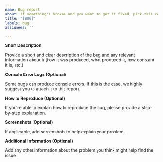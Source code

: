 ```yaml
---
name: Bug report
about: If something's broken and you want to get it fixed, pick this report.
title: "[BUG]"
labels: bug
assignees: ''

---
```


**Short Description**

Provide a short and clear description of the bug and any relevant information about it (how it was produced, what produced it, how constant it is, etc.)

**Console Error Logs (Optional)**

Some bugs can produce console errors. If this is the case, we highly suggest you to attach it to this report.

**How to Reproduce (Optional)**

If you're able to explain how to reproduce the bug, please provide a step-by-step explanation.

**Screenshots (Optional)**

If applicable, add screenshots to help explain your problem.

**Additional Information (Optional)**

Add any other information about the problem you think might help find the issue.